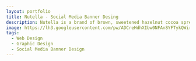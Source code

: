 ```yaml
---
layout: portfolio
title: Nutella - Social Media Banner Desing
description: Nutella is a brand of brown, sweetened hazelnut cocoa spread
image: https://lh3.googleusercontent.com/pw/ADCreHdhXIbw0NFAn8YFTykQWirdx6xouB8KmIMadAbJFzPRJf8VzCBd9PfFLy2TyPQfuJ2NPemgs2zd04At_Bm-Dk-vbh6Ml2vP585VyGVjDfWw8qsVOlIHj2Wi4-XGyvbFUX7x0uffUtO73-Vmc3IWaTyUJOPirFC7xygKQqzBrELBd9APy_e8EyI_FvqKfIu_ASVAOUbp-rHys7K9Upu5TLRQZefgiiuAbKUl5u14Am2of98B71oVSJZb-pJbbqpYkzT9azHbYU9WEZqolq2HF3Kk5-PZIjjTdcJ9pTq78QY0EMGoSE-ob7wlHd7jdrz57Lty5iWwDRr5sMqWpp_I8KMiYGKfSPfZItLio8PZZfkP3wjzOkKr9Xdsi1dOIprxTo7LNqOEjSxKmPvyNErn2b_oF_tPn-JeaICF9728FWVYfSQ7vyTWEwMdGjlTk9v8Zan2kzzY07EwcVwP2tqNRsv8_PBHiAWSMtNpvkqyCFW5SPXI55qchfG5dc7EXxgONNeeo3rgzErYr7vr9Q_gjUyL-gMIGUvllx5uixYGVix8C12ko3P_zwTEIUFwCSfKw0BOigZ18Yv3axc8WCctJwM4uQ1W142Z5jERqaJkm5Ijh5Cdrm8YXYBrCMuwO5HTgegTnOznfzfuhBYwKHPIlBJAUOe9UmB6lwkCgAmNCXJgB0an8RTGzABYZCYAEA3UVtbJ3e09E0J_JyoN9goEYAHo1kqsQq5WcMNCsJuA4XM3jH33Z4k5h4OwFTcRe74neFGVJUhvS6rV6702dwsXc6sSHWeuMJB6xYdjCtTblznVYE8Bg3tmhB9v4f_ZWrssnviODozPebKjqzA7DaoO__hyZklj8qvPG0CNH0tgZFcDrWzmGuxOYTQc_HEGMW3-N7ZMsOaedloPIFnqK4Zg6OAG58vUG7QrErDCKGQZaxPx7nxi8kD75ICpCH-dIN17W-DdxO7SzMAHLswkyG1i_VcXonmTU94=w879-h919-s-no-gm?authuser=2
tags:
  - Web Design
  - Graphic Design
  - Social Media Banner Design
---
```

